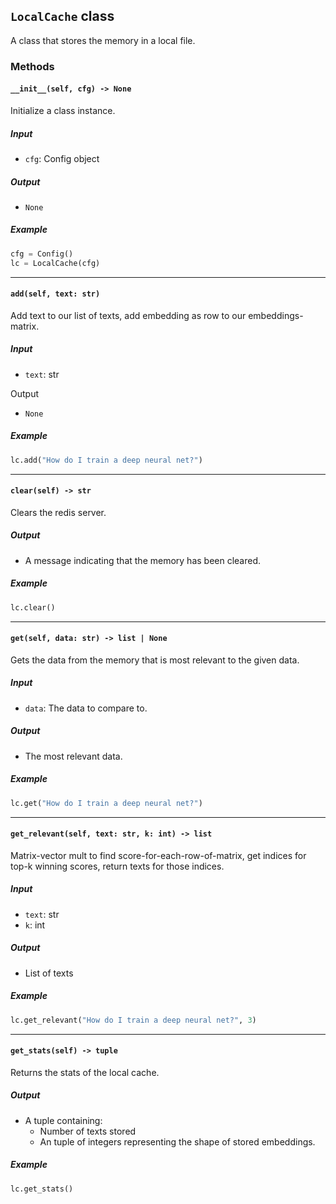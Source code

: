 ## `LocalCache` class

A class that stores the memory in a local file.

### Methods

#### `__init__(self, cfg) -> None`

Initialize a class instance.

##### Input
- `cfg`: Config object

##### Output
- `None`

##### Example

```python
cfg = Config()
lc = LocalCache(cfg)
```

---
#### `add(self, text: str)`

Add text to our list of texts, add embedding as row to our embeddings-matrix.

##### Input
- `text`: str

Output
- `None`

##### Example

```python
lc.add("How do I train a deep neural net?")
```

---
#### `clear(self) -> str`

Clears the redis server.

##### Output
- A message indicating that the memory has been cleared.

##### Example

```python
lc.clear()
```

---
#### `get(self, data: str) -> list | None`

Gets the data from the memory that is most relevant to the given data.

##### Input
- `data`: The data to compare to.

##### Output
- The most relevant data.

##### Example

```python
lc.get("How do I train a deep neural net?")
```

---
#### `get_relevant(self, text: str, k: int) -> list`

Matrix-vector mult to find score-for-each-row-of-matrix, get indices for top-k winning scores, return texts for those indices.

##### Input
- `text`: str
- `k`: int

##### Output
- List of texts

##### Example

```python
lc.get_relevant("How do I train a deep neural net?", 3)
```

---
#### `get_stats(self) -> tuple`

Returns the stats of the local cache.

##### Output
- A tuple containing:
     - Number of texts stored
     - An tuple of integers representing the shape of stored embeddings.

##### Example

```python
lc.get_stats()
```